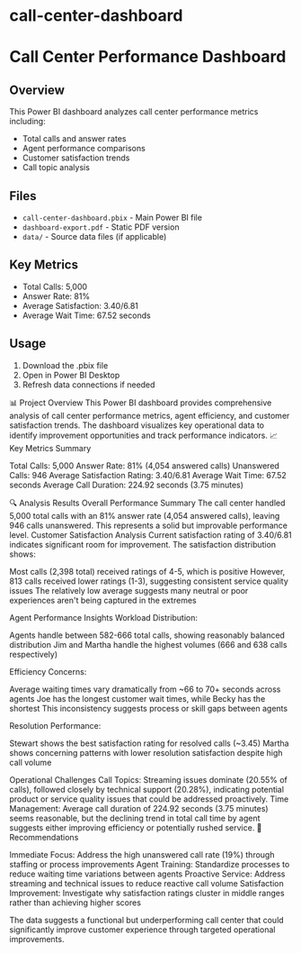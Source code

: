 # call-center-dashboard
# Call Center Performance Dashboard

## Overview
This Power BI dashboard analyzes call center performance metrics including:
- Total calls and answer rates
- Agent performance comparisons
- Customer satisfaction trends
- Call topic analysis

## Files
- `call-center-dashboard.pbix` - Main Power BI file
- `dashboard-export.pdf` - Static PDF version
- `data/` - Source data files (if applicable)

## Key Metrics
- Total Calls: 5,000
- Answer Rate: 81%
- Average Satisfaction: 3.40/6.81
- Average Wait Time: 67.52 seconds

## Usage
1. Download the .pbix file
2. Open in Power BI Desktop
3. Refresh data connections if needed

📊 Project Overview
This Power BI dashboard provides comprehensive analysis of call center performance metrics, agent efficiency, and customer satisfaction trends. The dashboard visualizes key operational data to identify improvement opportunities and track performance indicators.
📈 Key Metrics Summary

Total Calls: 5,000
Answer Rate: 81% (4,054 answered calls)
Unanswered Calls: 946
Average Satisfaction Rating: 3.40/6.81
Average Wait Time: 67.52 seconds
Average Call Duration: 224.92 seconds (3.75 minutes)

🔍 Analysis Results
Overall Performance Summary
The call center handled 5,000 total calls with an 81% answer rate (4,054 answered calls), leaving 946 calls unanswered. This represents a solid but improvable performance level.
Customer Satisfaction Analysis
Current satisfaction rating of 3.40/6.81 indicates significant room for improvement. The satisfaction distribution shows:

Most calls (2,398 total) received ratings of 4-5, which is positive
However, 813 calls received lower ratings (1-3), suggesting consistent service quality issues
The relatively low average suggests many neutral or poor experiences aren't being captured in the extremes

Agent Performance Insights
Workload Distribution:

Agents handle between 582-666 total calls, showing reasonably balanced distribution
Jim and Martha handle the highest volumes (666 and 638 calls respectively)

Efficiency Concerns:

Average waiting times vary dramatically from ~66 to 70+ seconds across agents
Joe has the longest customer wait times, while Becky has the shortest
This inconsistency suggests process or skill gaps between agents

Resolution Performance:

Stewart shows the best satisfaction rating for resolved calls (~3.45)
Martha shows concerning patterns with lower resolution satisfaction despite high call volume

Operational Challenges
Call Topics: Streaming issues dominate (20.55% of calls), followed closely by technical support (20.28%), indicating potential product or service quality issues that could be addressed proactively.
Time Management: Average call duration of 224.92 seconds (3.75 minutes) seems reasonable, but the declining trend in total call time by agent suggests either improving efficiency or potentially rushed service.
🎯 Recommendations

Immediate Focus: Address the high unanswered call rate (19%) through staffing or process improvements
Agent Training: Standardize processes to reduce waiting time variations between agents
Proactive Service: Address streaming and technical issues to reduce reactive call volume
Satisfaction Improvement: Investigate why satisfaction ratings cluster in middle ranges rather than achieving higher scores

The data suggests a functional but underperforming call center that could significantly improve customer experience through targeted operational improvements.
